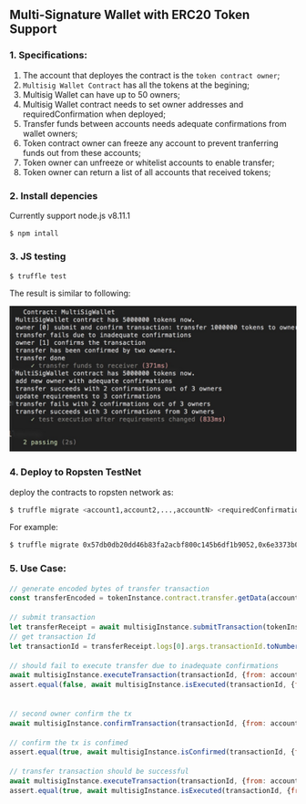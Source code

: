 ## Multi-Signature Wallet with ERC20 Token Support

### 1. Specifications:

1. The account that deployes the contract is the `token contract owner`;
2. `Multisig Wallet Contract` has all the tokens at the begining;
3. Multisig Wallet can have up to 50 owners;
4. Multisig Wallet contract needs to set owner addresses and requiredConfirmation when deployed;
3. Transfer funds between accounts needs adequate confirmations from wallet owners;
4. Token contract owner can freeze any account to prevent tranferring funds out from these accounts;
5. Token owner can unfreeze or whitelist accounts to enable transfer;
6. Token owner can return a list of all accounts that received tokens;

### 2. Install depencies

Currently support node.js v8.11.1

```
$ npm intall 
```

### 3. JS testing

```
$ truffle test
```

The result is similar to following:

<img src='img/multisig_test.jpg' width="600"/>


### 4. Deploy to Ropsten TestNet

deploy the contracts to ropsten network as:

```bash
$ truffle migrate <account1,account2,...,accountN> <requiredConfirmations> --network ropsten
```

For example:

```bash
$ truffle migrate 0x57db0db20dd46b83fa2acbf800c145b6df1b9052,0x6e3373b09901fc55497cd2583b164da366771d7e 2 --network ropsten
```

### 5. Use Case:

```Javascript
// generate encoded bytes of transfer transaction
const transferEncoded = tokenInstance.contract.transfer.getData(accounts[1], 1000000*scale)

// submit transaction
let transferReceipt = await multisigInstance.submitTransaction(tokenInstance.address, 0, transferEncoded, {from: accounts[0]})
// get transaction Id
let transactionId = transferReceipt.logs[0].args.transactionId.toNumber()

// should fail to execute transfer due to inadequate confirmations
await multisigInstance.executeTransaction(transactionId, {from: accounts[0]})
assert.equal(false, await multisigInstance.isExecuted(transactionId, {from: accounts[0]}))


// second owner confirm the tx
await multisigInstance.confirmTransaction(transactionId, {from: accounts[1]})

// confirm the tx is confimed
assert.equal(true, await multisigInstance.isConfirmed(transactionId, {from: accounts[1]}))
        
// transfer transaction should be successful
await multisigInstance.executeTransaction(transactionId, {from: accounts[1]})
assert.equal(true, await multisigInstance.isExecuted(transactionId, {from: accounts[1]}))
```



